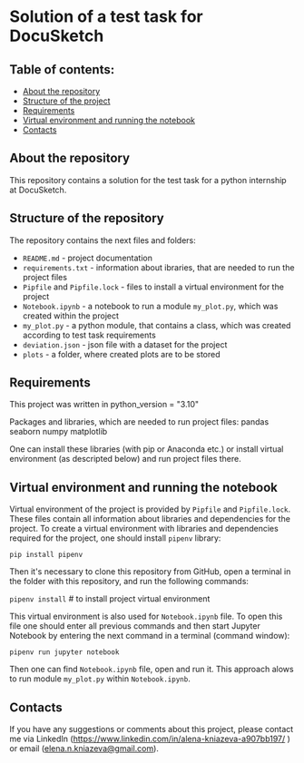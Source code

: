 # **Solution of a test task for DocuSketch**  
   
## **Table of contents:**  
   
- [About the repository](#about-the-repository)   
- [Structure of the project](#structure-of-the-repository)   
- [Requirements](#requirements)  
- [Virtual environment and running the notebook](#virtual-environment-and-running-the-notebook)  
- [Contacts](#contacts)   

## **About the repository**   

This repository contains a solution for the test task for a python internship at DocuSketch.

## **Structure of the repository**    
   
The repository contains the next files and folders: 
* `README.md` - project documentation    
* `requirements.txt` - information about ibraries, that are needed to run the project files    
* `Pipfile` and `Pipfile.lock` - files to install a virtual environment for the project    
* `Notebook.ipynb` - a notebook to run a module `my_plot.py`, which was created within the project   
* `my_plot.py` - a python module, that contains a class, which was created according to test task requirements    
* `deviation.json` - json file with a dataset for the project
* `plots` - a folder, where created plots are to be stored

## **Requirements**

This project was written in python_version = "3.10"

Packages and libraries, which are needed to run project files:
pandas
seaborn
numpy
matplotlib

One can install these libraries (with pip or Anaconda etc.) or install virtual environment (as descripted below) and run project files there.

## **Virtual environment and running the notebook**

Virtual environment of the project is provided by `Pipfile` and `Pipfile.lock`. These files contain all information about libraries and dependencies for the project. To create a virtual environment with libraries and dependencies required for the project, one should install `pipenv` library:  
   
`pip install pipenv`   
   
Then it's necessary to clone this repository from GitHub, open a terminal in the folder with this repository, and run the following commands:   
   
`pipenv install`   # to install project virtual environment

This virtual environment is also used for `Notebook.ipynb` file. To open this file one should enter all previous commands and then start Jupyter Notebook by entering the next command in a terminal (command window):  
    
`pipenv run jupyter notebook`   
   
Then one can find `Notebook.ipynb` file, open and run it. This approach alows to run module `my_plot.py` within `Notebook.ipynb`.

## **Contacts**   
   
If you have any suggestions or comments about this project, please contact me via LinkedIn (https://www.linkedin.com/in/alena-kniazeva-a907bb197/ ) or email (elena.n.kniazeva@gmail.com).  